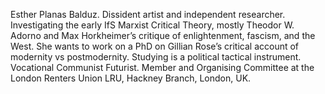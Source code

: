 Esther Planas Balduz. Dissident artist and independent researcher. Investigating the early IfS Marxist Critical Theory, mostly Theodor W. Adorno and Max Horkheimer’s critique of enlightenment, fascism, and the West. She wants to work on a PhD on Gillian Rose’s critical account of modernity vs postmodernity. Studying is a political tactical instrument. Vocational Communist Futurist. Member and Organising Committee at the London Renters Union LRU, Hackney Branch, London, UK.